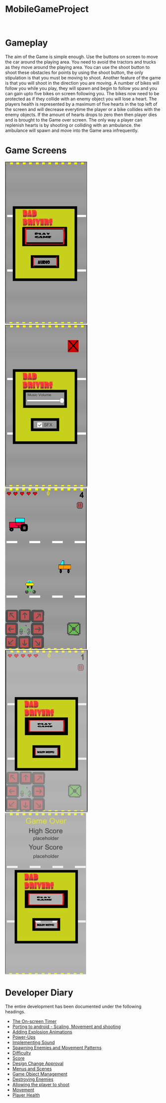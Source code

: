 # MobileGameProject
<br>

Gameplay
======
The aim of the Game is simple enough. Use the buttons on screen to move the car around the playing area. You need to avoid the tractors and trucks as they move around the playing area. You can use the shoot button to shoot these obstacles for points by using the shoot button, the only stipulation is that you must be moving to shoot. Another feature of the game is that you will shoot in the direction you are moving. A number of bikes will follow you while you play, they will spawn and begin to follow you and you can gain upto five bikes on screen following you. The bikes now need to be protected as if they collide with an enemy object you will lose a heart. The players health is represented by a maximum of five hearts in the top left of the screen and will decrease everytime the player or a bike collides with the enemy objects. If the amount of hearts drops to zero then then player dies and is brought to the Game over screen. The only way a player can replenish hearts is by shooting or colliding with an ambulance. the ambulance will spawn and move into the Game area infrequently.
 
Game Screens
======
![MainMenu](https://github.com/cormacmchale/MobileGameProject/blob/master/BadDrivers/Assets/GitImages/MainMenu.PNG)
![AudioMenu](https://github.com/cormacmchale/MobileGameProject/blob/master/BadDrivers/Assets/GitImages/AudioMenu.PNG)
![GamePlay](https://github.com/cormacmchale/MobileGameProject/blob/master/BadDrivers/Assets/GitImages/GamePlay.PNG)
![Pause](https://github.com/cormacmchale/MobileGameProject/blob/master/BadDrivers/Assets/GitImages/PauseMenu.PNG)
![GameOver](https://github.com/cormacmchale/MobileGameProject/blob/master/BadDrivers/Assets/GitImages/GameOver.PNG)

Developer Diary
======

The entire development has been documented under the following headings.  

 * [The On-screen Timer](https://github.com/cormacmchale/MobileGameProject/issues/16)  
 * [Porting to android - Scaling, Movement and shooting](https://github.com/cormacmchale/MobileGameProject/issues/15)  
 * [Adding Explosion Animations](https://github.com/cormacmchale/MobileGameProject/issues/14)  
 * [Power-Ups](https://github.com/cormacmchale/MobileGameProject/issues/13)  
 * [Implementing Sound](https://github.com/cormacmchale/MobileGameProject/issues/12)  
 * [Spawning Enemies and Movement Patterns](https://github.com/cormacmchale/MobileGameProject/issues/11)  
 * [Difficulty](https://github.com/cormacmchale/MobileGameProject/issues/9)
 * [Score](https://github.com/cormacmchale/MobileGameProject/issues/8)
 * [Design Change Approval](https://github.com/cormacmchale/MobileGameProject/issues/7)
 * [Menus and Scenes](https://github.com/cormacmchale/MobileGameProject/issues/6)
 * [Game Object Management](https://github.com/cormacmchale/MobileGameProject/issues/5)
 * [Destroying Enemies](https://github.com/cormacmchale/MobileGameProject/issues/4)
 * [Allowing the player to shoot](https://github.com/cormacmchale/MobileGameProject/issues/3)
 * [Movement](https://github.com/cormacmchale/MobileGameProject/issues/2)
 * [Player Health](https://github.com/cormacmchale/MobileGameProject/issues/1)
